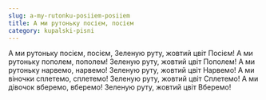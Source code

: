```yaml
---
slug: a-my-rutonku-posiiem-posiiem
title: А ми рутоньку посієм, посієм
category: kupalski-pisni
---
```

А ми рутоньку посієм, посієм,
Зеленую руту, жовтий цвіт
Посієм!
А ми рутоньку пополем, пополем!
Зеленую руту, жовтий цвіт
Пополем!
А ми рутоньку нарвемо, нарвемо!
Зеленую руту, жовтий цвіт
Нарвемо!
А ми віночки сплетемо, сплетемо!
Зеленую руту, жовтий цвіт
Сплетемо!
А ми дівочок вберемо, вберемо!
Зеленую руту, жовтий цвіт
Вберемо!
